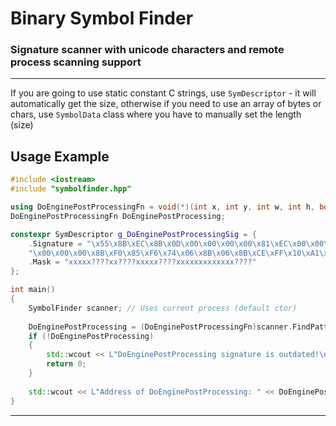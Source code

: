 # Binary Symbol Finder

### Signature scanner with unicode characters and remote process scanning support

---

If you are going to use static constant C strings, use `SymDescriptor` - it will automatically get the size,
otherwise if you need to use an array of bytes or chars, use `SymbolData` class where you have to manually set the length (size)

Usage Example
---
```c++
#include <iostream>
#include "symbolfinder.hpp"

using DoEnginePostProcessingFn = void(*)(int x, int y, int w, int h, bool flashlightIsOn, bool postVGui);
DoEnginePostProcessingFn DoEnginePostProcessing;

constexpr SymDescriptor g_DoEnginePostProcessingSig = {
	.Signature = "\x55\x8B\xEC\x8B\x0D\x00\x00\x00\x00\x81\xEC\x00\x00\x00\x00\x8B\x01\x56\xFF\x90\x00"
	"\x00\x00\x00\x8B\xF0\x85\xF6\x74\x06\x8B\x06\x8B\xCE\xFF\x10\xA1\x00\x00\x00\x00",
	.Mask = "xxxxx????xx????xxxxx????xxxxxxxxxxxxx????"
};

int main()
{
	SymbolFinder scanner; // Uses current process (default ctor)
	
	DoEnginePostProcessing = (DoEnginePostProcessingFn)scanner.FindPattern(L"client.dll", g_DoEnginePostProcessingSig);
	if (!DoEnginePostProcessing)
	{
		std::wcout << L"DoEnginePostProcessing signature is outdated!\n";
		return 0;
	}
	
	std::wcout << L"Address of DoEnginePostProcessing: " << DoEnginePostProcessing << std::endl;
}
```
---
